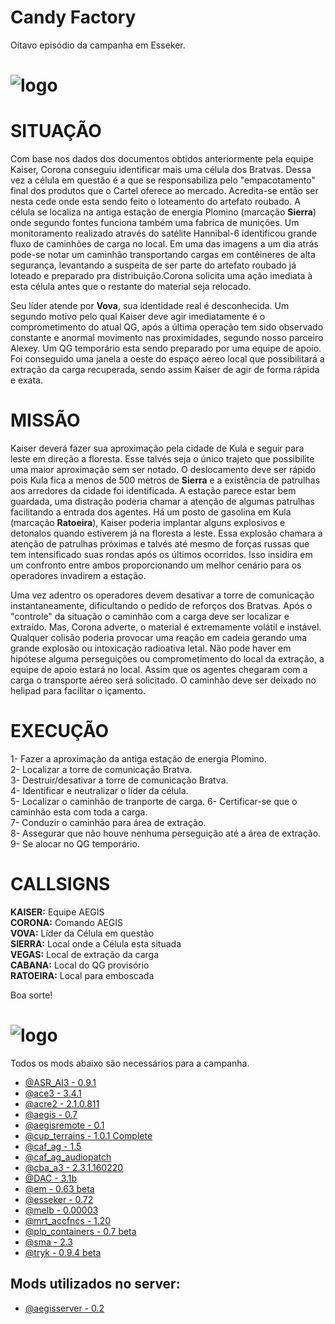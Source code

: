 
# Candy Factory
Oitavo episódio da campanha em Esseker.

# ![logo](images/SITREP_README.jpg)

# SITUAÇÃO

Com base nos dados dos documentos obtidos anteriormente pela equipe Kaiser, Corona conseguiu identificar mais uma célula dos Bratvas. Dessa vez a célula em questão é a que se responsabiliza pelo "empacotamento" final dos produtos que o Cartel oferece ao mercado. Acredita-se então ser nesta cede onde esta sendo feito o loteamento do artefato roubado. A célula se localiza na antiga estação de energia Plomino (marcação **Sierra**) onde segundo fontes funciona também uma fabrica de munições. Um monitoramento realizado através do satélite Hannibal-6 identificou grande fluxo de caminhões de carga no local. Em uma das imagens a um dia atrás pode-se notar um caminhão transportando cargas em contêineres de alta segurança, levantando a suspeita de ser parte do artefato roubado já loteado e preparado pra distribuição.Corona solicita uma ação imediata à esta célula antes que o restante do material seja relocado.

Seu líder atende por **Vova**, sua identidade real é desconhecida. Um segundo motivo pelo qual Kaiser deve agir imediatamente é o comprometimento do atual QG, após a última operação tem sido observado constante e anormal movimento nas proximidades, segundo nosso parceiro Alexey. Um QG temporário esta sendo preparado por uma equipe de apoio.
Foi conseguido uma janela a oeste do espaço aéreo local que possibilitará a extração da carga recuperada, sendo assim Kaiser de agir de forma rápida e exata.

# MISSÃO
Kaiser deverá fazer sua aproximação pela cidade de Kula e seguir para leste em direção a floresta. Esse talvés seja o único trajeto que possibilite uma maior aproximação sem ser notado. O deslocamento deve ser rápido pois Kula fica a menos de 500 metros de **Sierra** e a existência de patrulhas aos arredores da cidade foi identificada. A estação parece estar bem guardada, uma distração poderia chamar a atenção de algumas patrulhas facilitando a entrada dos agentes. Há um posto de gasolina em Kula (marcação **Ratoeira**), Kaiser poderia implantar alguns explosivos e detonalos quando estiverem já na floresta a leste. Essa explosão chamara a atenção de patrulhas próximas e talvés até mesmo de forças russas que tem intensificado suas rondas após os últimos ocorridos. Isso insidira em um confronto entre ambos proporcionando um melhor cenário para os operadores invadirem a estação.

Uma vez adentro os operadores devem desativar a torre de comunicação instantaneamente, dificultando o pedido de reforços dos Bratvas. Após o "controle" da situação o caminhão com a carga deve ser localizar e extraído. Mas, Corona adverte, o material é extremamente volátil e instável. Qualquer colisão poderia provocar uma reação em cadeia gerando uma grande explosão ou intoxicação radioativa letal. Não pode haver em hipótese alguma perseguições ou comprometimento do local da extração, a equipe de apoio estará no local. Assim que os agentes chegaram com a carga o transporte aéreo será solicitado. O caminhão deve ser deixado no helipad para facilitar o içamento.


# EXECUÇÃO
1- Fazer a aproximação da antiga estação de energia Plomino.  
2- Localizar a torre de comunicação Bratva.  
3- Destruir/desativar a torre de comunicação Bratva.  
4- Identificar e neutralizar o líder da célula.  
5- Localizar o caminhão de tranporte de carga.
6- Certificar-se que o caminhão esta com toda a carga.  
7- Conduzir o caminhão para área de extração.  
8- Assegurar que não houve nenhuma perseguição até a área de extração.  
9- Se alocar no QG temporário.  

# CALLSIGNS
**KAISER:** Equipe AEGIS  
**CORONA:** Comando AEGIS  
**VOVA:** Líder da Célula em questão  
**SIERRA:** Local onde a Célula esta situada  
**VEGAS:** Local de extração da carga  
**CABANA:** Local do QG provisório  
**RATOEIRA:** Local para emboscada

Boa sorte!

# ![logo](images/MODS_README.jpg)
Todos os mods abaixo são necessários para a campanha.
- [@ASR_AI3 - 0.9.1](http://www.armaholic.com/page.php?id=24080)
- [@ace3 - 3.4.1](https://github.com/acemod/ACE3/releases/)
- [@acre2 - 2.1.0.811](http://www.armaholic.com/page.php?id=19324)
- [@aegis - 0.7](https://github.com/aegisarma3/ASIN/releases/download/v0.7/aegis.zip)
- [@aegisremote - 0.1](https://github.com/aegisarma3/aegisremote/releases/download/v0.1/aegisremote.zip)
- [@cup_terrains - 1.0.1 Complete](http://cup-arma3.org/downloads/cup-terrains/)
- [@caf_ag - 1.5](http://www.armaholic.com/page.php?id=24441)
- [@caf_ag_audiopatch](http://www.armaholic.com/page.php?id=26326)
- [@cba_a3 - 2.3.1.160220](http://www.armaholic.com/page.php?id=18767)
- [@DAC - 3.1b](http://www.armaholic.com/page.php?id=25550)
- [@em - 0.63 beta](http://www.armaholic.com/page.php?id=27224)
- [@esseker - 0.72](https://mega.nz/#!CVwUxDZR!JZOghB0LME6OWTBIZPk3qAECcmUNvdnPYKfj19PX9Gw)
- [@melb - 0.00003](http://www.armaholic.com/page.php?id=28856)
- [@mrt_accfncs - 1.20](http://www.armaholic.com/page.php?id=26426)
- [@plp_containers - 0.7 beta](http://www.armaholic.com/page.php?id=29295)
- [@sma - 2.3](http://www.armaholic.com/page.php?id=26428)
- [@tryk - 0.9.4 beta](http://www.armaholic.com/page.php?id=26661)

## Mods utilizados no server:
- [@aegisserver - 0.2](https://github.com/aegisarma3/aegisserver/releases/download/v0.2/aegisserver.zip)
